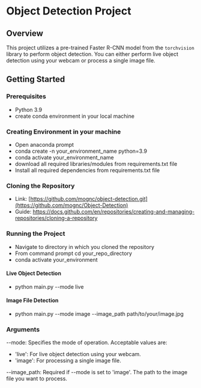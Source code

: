 # Object Detection Project

## Overview

This project utilizes a pre-trained Faster R-CNN model from the `torchvision` library to perform object detection. You can either perform live object detection using your webcam or process a single image file.

## Getting Started

### Prerequisites

- Python 3.9
- create conda environment in your local machine

### Creating Environment in your machine

- Open anaconda prompt
- conda create -n your_environment_name python=3.9
- conda activate your_environment_name
- download all required libraries/modules from requirements.txt file
- Install all required dependencies from requirements.txt file

### Cloning the Repository
   
- Link: [https://github.com/mognc/object-detection.git](https://github.com/mognc/Object-Detection)
- Guide: https://docs.github.com/en/repositories/creating-and-managing-repositories/cloning-a-repository

### Running the Project

- Navigate to directory in which you cloned the repository
- From command prompt cd your_repo_directory
- conda activate your_environment

#### Live Object Detection

- python main.py --mode live

#### Image File Detection

- python main.py --mode image --image_path path/to/your/image.jpg

### Arguments

--mode: Specifies the mode of operation. Acceptable values are:
- 'live': For live object detection using your webcam.
- 'image': For processing a single image file.
  
--image_path: Required if --mode is set to 'image'. The path to the image file you want to process.
   
